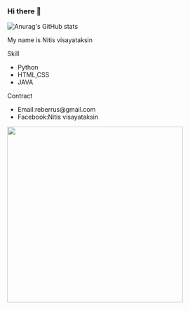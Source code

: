 ### Hi there 👋

![Anurag's GitHub stats](https://github-readme-stats.vercel.app/api?username=NervOUs11&show_icons=true&theme=radical)<br>

My name is Nitis visayataksin<br>

Skill
<ul>
<li>Python</li>
<li>HTML,CSS</li>
<li>JAVA</li>
</ul>

Contract
<ul>
<li>Email:reberrus@gmail.com</li>
<li>Facebook:Nitis visayataksin</li>
</ul>

<img width="400" height="400" src=https://user-images.githubusercontent.com/84081850/138900417-b090eb65-8958-4080-9c0e-879b0affd7aa.jpg><br>
